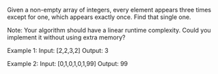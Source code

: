 Given a non-empty array of integers, every element appears three times except for one, which appears exactly once. Find that single one.

Note:
Your algorithm should have a linear runtime complexity. Could you implement it without using extra memory?

Example 1:
Input: [2,2,3,2]
Output: 3

Example 2:
Input: [0,1,0,1,0,1,99]
Output: 99